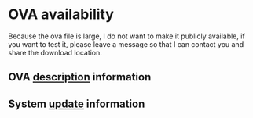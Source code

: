 
# OVA availability

Because the ova file is large, I do not want to make it publicly available, if you want to test it, please leave a message so that I can contact you and share the download location.

## OVA [description](https://github.com/janvgils/gs-telemetry/blob/main/ova/description.md) information

## System [update](https://github.com/janvgils/gs-telemetry/blob/main/ova/update.md) information

